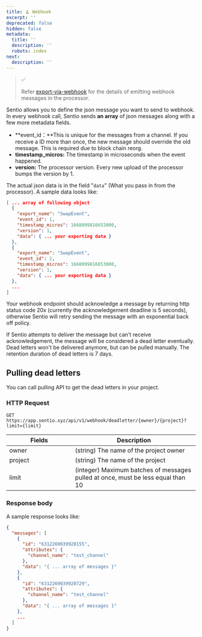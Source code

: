 ```yaml
---
title: 🪝 Webhook
excerpt: ''
deprecated: false
hidden: false
metadata:
  title: ''
  description: ''
  robots: index
next:
  description: ''
---
```

> ✅
>
> Refer [export-via-webhook](export-via-webhook "mention") for the details of emitting webhook messages in the processor.

Sentio allows you to define the json message you want to send to webhook. In every webhook call, Sentio sends **an array** of json messages along with a few more metadata fields.

* **event\_id：**This is unique for the messages from a channel. If you receive a ID more than once, the new message should override the old message. This is required due to block chain reorg.
* **timestamp\_micros:** The timestamp in microseconds when the event happened.
* **version:** The processor version. Every new upload of the processor bumps the version by 1.

The actual json data is in the field "`data`" (What you pass in from the processor). A sample data looks like:

```json
[ ... array of following object
  {
    "export_name": "SwapEvent",
    "event_id": 1,
    "timestamp_micros": 1668099816652000,
    "version": 1,
    "data": { ... your exporting data }
  },
  {
    "export_name": "SwapEvent",
    "event_id": 2,
    "timestamp_micros": 1668099816653000,
    "version": 1,
    "data": { ... your exporting data }
  },
  ...
]
```

Your webhook endpoint should acknowledge a message by returning http status code 20x (currently the acknowledgement deadline is 5 seconds), otherwise Sentio will retry sending the message with an exponential back off policy.

If Sentio attempts to deliver the message but can't receive acknowledgement, the message will be considered a dead letter eventually. Dead letters won't be delivered anymore, but can be pulled manually. The retention duration of dead letters is 7 days.

## Pulling dead letters

You can call pulling API to get the dead letters in your project.

### HTTP Request

```
GET https://app.sentio.xyz/api/v1/webhook/deadletter/{owner}/{project}?limit={limit}
```

<table>
  <thead>
    <tr>
      <th width="159">Fields</th>
      <th>Description</th>
    </tr>
  </thead>
  <tbody>
    <tr>
      <td>owner</td>
      <td>(string) The name of the project owner</td>
    </tr>
    <tr>
      <td>project</td>
      <td>(string) The name of the project</td>
    </tr>
    <tr>
      <td>limit</td>
      <td>(integer) Maximum batches of messages pulled at once, must be less equal than 10</td>
    </tr>
  </tbody>
</table>

### Response body

A sample response looks like:

```json
{
  "messages": [
    {
      "id": "6312269039920155",
      "attributes": {
        "channel_name": "test_channel"
      },
      "data": "{ ... array of messages }"
    },
    {
      "id": "6312269039920729",
      "attributes": {
        "channel_name": "test_channel"
      },
      "data": "{ ... array of messages }"
    },
    ...
  ]
}
```